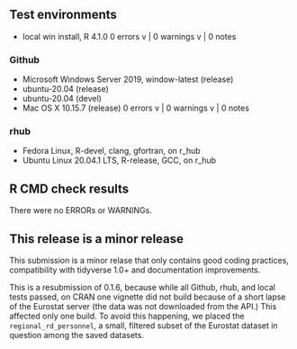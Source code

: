 ## Test environments
* local win install, R 4.1.0
0 errors v | 0 warnings v | 0 notes 

### Github 
* Microsoft Windows Server 2019, window-latest (release)
* ubuntu-20.04 (release)
* ubuntu-20.04 (devel)
* Mac OS X 10.15.7 (release)
0 errors v | 0 warnings v | 0 notes 

### rhub
* Fedora Linux, R-devel, clang, gfortran, on r_hub
* Ubuntu Linux 20.04.1 LTS, R-release, GCC, on r_hub

## R CMD check results
There were no ERRORs or WARNINGs. 

## This release is a minor release
This submission is a minor relase that only contains good coding practices, compatibility with tidyverse 1.0+ and documentation improvements. 

This is a resubmission of 0.1.6, because while all Github, rhub, and local tests passed, on CRAN one vignette did not build because of a short lapse of the Eurostat server (the data was not downloaded from the API.)  This affected only one build.  To avoid this happening, we placed the `regional_rd_personnel`, a small, filtered subset of the Eurostat dataset in question among the saved datasets.


